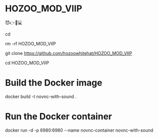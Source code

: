 # HOZOO_MOD_VIIP
😈👉📱💻

cd

rm -rf HOZOO_MOD_VIIP

git clone https://github.com/hozoowhitehat/HOZOO_MOD_VIIP

cd HOZOO_MOD_VIIP

# Build the Docker image

docker build -t novnc-with-sound .

# Run the Docker container

docker run -d -p 6980:6980 --name novnc-container novnc-with-sound
